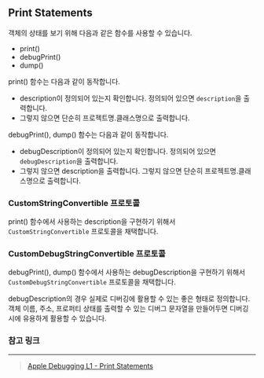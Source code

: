 ## Print Statements

객체의 상태를 보기 위해 다음과 같은 함수를 사용할 수 있습니다.

- print()
- debugPrint()
- dump()

print() 함수는 다음과 같이 동작합니다.

- description이 정의되어 있는지 확인합니다. 정의되어 있으면 `description`을 출력합니다.
- 그렇지 않으면 단순히 프로젝트명.클래스명으로 출력합니다.

debugPrint(), dump() 함수는 다음과 같이 동작합니다.

- debugDescription이 정의되어 있는지 확인합니다. 정의되어 있으면 `debugDescription`을 출력합니다.
- 그렇지 않으면 description을 출력합니다. 그렇지 않으면 단순히 프로젝트명.클래스명으로 출력합니다.

### CustomStringConvertible 프로토콜

print() 함수에서 사용하는 description을 구현하기 위해서 `CustomStringConvertible` 프로토콜을 채택합니다.

### CustomDebugStringConvertible 프로토콜

debugPrint(), dump() 함수에서 사용하는 debugDescription을 구현하기 위해서 `CustomDebugStringConvertible` 프로토콜을 채택합니다.

debugDescription의 경우 실제로 디버깅에 활용할 수 있는 좋은 형태로 정의합니다. 객체 이름, 주소, 프로퍼티 상태를 출력할 수 있는 디버그 문자열을 만들어두면 디버깅 시에 유용하게 활용할 수 있습니다.

### 참고 링크

---

> [Apple Debugging L1 - Print Statements](https://www.youtube.com/watch?v=TAMIveu0Aag&list=PLgTh9sDnKCUM9cgjfwIkJCSMkUGYmjB6-&index=1)